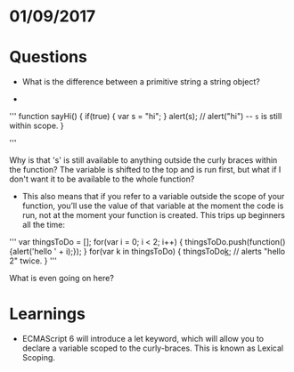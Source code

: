 # 01/09/2017

# Questions

* What is the difference between a primitive string a string object?

*
'''
 function sayHi() { 
  if(true) { 
    var s = "hi"; 
  } 
  alert(s); // alert("hi") -- `s` is still within scope. }

'''

  Why is that 's' is still available to anything outside the curly braces within the function? The variable is shifted to the top and is run first, but what if I don't want it to be available to the whole function?

* This also means that if you refer to a variable outside the scope of your function, you’ll use the value of that variable at the moment the code is run, not at the moment your function is created. This trips up beginners all the time:

''' 
var thingsToDo = [];
 for(var i = 0; i < 2; i++) {
   thingsToDo.push(function() {alert('hello ' + i);}); 
 }
 for(var k in thingsToDo) {
   thingsToDo[k]();               // alerts "hello 2" twice.
 } 
 '''

 What is even going on here?

 # Learnings

 * ECMAScript 6 will introduce a let keyword, which will allow you to declare a variable scoped to the curly-braces. This is known as Lexical Scoping.